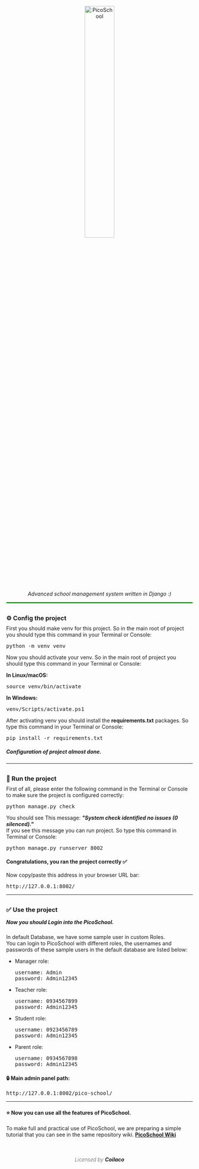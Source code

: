 <p align="center">
  
  <img src="https://s20.picofile.com/file/8447413126/picoschool.png" alt="PicoSchool" width="40%">
  
  <p align="center">
    <i style="margin-top: 10px; display: block;">
    Advanced school management system written in Django :)
    </i>
  </p>
  
  <hr style="border: 1px solid #00ff00ff;">
</p>

<h3 style="margin: 30px 0 -5px 0;">
⚙️ Config the project
</h3>

<p>
First you should make venv for this project.
So in the main root of project you should type this command in your Terminal or Console: 
</p>
<pre>
python -m venv venv
</pre>
<p>
Now you should activate your venv.
So in the main root of project you should type this command in your Terminal or Console: 
</p>
<b>
In Linux/macOS:
</b>
<pre>
source venv/bin/activate
</pre>
<b>
In Windows:
</b>
<pre>
venv/Scripts/activate.ps1
</pre>

<p>
After activating venv you should install the <b>requirements.txt</b> packages. So type this command in your Terminal or Console: 
</p>
<pre>
pip install -r requirements.txt
</pre>
<h5>
Configuration of project almost done.
</h5>

<hr>

<h3 style="margin: 30px 0 -5px 0;">
🏁 Run the project
</h3>
<p>
First of all, please enter the following command in the Terminal or Console to make sure the project is configured correctly:
</p>
<pre>
python manage.py check
</pre>
<p>
You should see This message:
  <strong>
    <i>
      "System check identified no issues (0 silenced)."
    </i>
  </strong>
  <br>
  If you see this message you can run project. So type this command in Terminal or Console:
</p>
<pre>
python manage.py runserver 8002
</pre>
<h4>
Congratulations, you ran the project correctly ✅
</h4>

<p>
Now copy/paste this address in your browser URL bar:
</p>
<pre>
http://127.0.0.1:8002/
</pre>

<hr>
<h3 style="margin: 30px 0 -5px 0;">
✅ Use the project
</h3>
<h5>
Now you should Login into the PicoSchool. 
</h5>
<p>
In default Database, we have some sample user in custom Roles. <br>
You can login to PicoSchool with different roles, the usernames and passwords of these sample users in the default database are listed below:
</p>
<ul>
  <li>
    Manager role:
<pre>
username: Admin
password: Admin12345
</pre>
  </li>
  <li>
    Teacher role:
<pre>
username: 0934567899
password: Admin12345
</pre>
  </li>
  <li>
    Student role:
<pre>
username: 0923456789
password: Admin12345
</pre>
  </li>
  <li>
    Parent role:
<pre>
username: 0934567898
password: Admin12345
</pre>
  </li>
</ul>

<h4>
🔒 Main admin panel path:
</h4>
<pre>
http://127.0.0.1:8002/pico-school/
</pre>

<hr>
<h4>
⭐️ Now you can use all the features of PicoSchool.
</h4>

<p>
To make full and practical use of PicoSchool, we are preparing a simple tutorial that you can see in the same repository wiki.
<b>
  <a href="https://github.com/AminAliH47/PicoSchool/wiki">PicoSchool Wiki</a>  
</b>
</p>

<br>
<h6 align="center" style="font-weight: 200;">
  Licensed by <b>Coilaco</b>
</h6>
